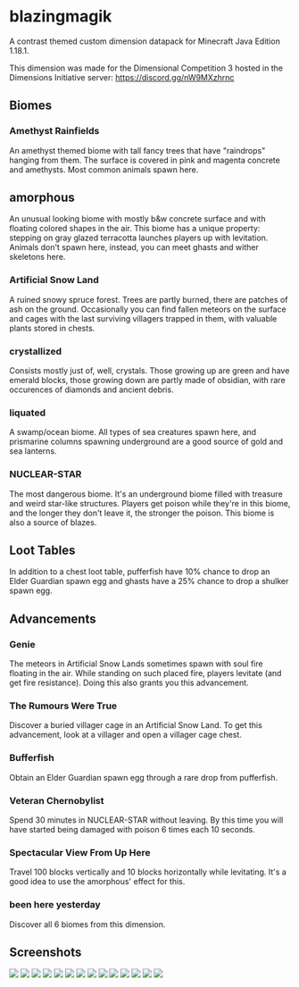 # blazingmagik
A contrast themed custom dimension datapack for Minecraft Java Edition 1.18.1.

This dimension was made for the Dimensional Competition 3 hosted in the Dimensions Initiative server: https://discord.gg/nW9MXzhrnc

## Biomes
### Amethyst Rainfields
An amethyst themed biome with tall fancy trees that have "raindrops" hanging from them. The surface is covered in pink and magenta concrete and amethysts. Most common animals spawn here.

## amorphous
An unusual looking biome with mostly b&w concrete surface and with floating colored shapes in the air. This biome has a unique property: stepping on gray glazed terracotta launches players up with levitation. Animals don't spawn here, instead, you can meet ghasts and wither skeletons here.

### Artificial Snow Land
A ruined snowy spruce forest. Trees are partly burned, there are patches of ash on the ground. Occasionally you can find fallen meteors on the surface and cages with the last surviving villagers trapped in them, with valuable plants stored in chests.

### crystallized
Consists mostly just of, well, crystals. Those growing up are green and have emerald blocks, those growing down are partly made of obsidian, with rare occurences of diamonds and ancient debris.

### liquated
A swamp/ocean biome. All types of sea creatures spawn here, and prismarine columns spawning underground are a good source of gold and sea lanterns.

### NUCLEAR-STAR
The most dangerous biome. It's an underground biome filled with treasure and weird star-like structures. Players get poison while they're in this biome, and the longer they don't leave it, the stronger the poison. This biome is also a source of blazes.

## Loot Tables
In addition to a chest loot table, pufferfish have 10% chance to drop an Elder Guardian spawn egg and ghasts have a 25% chance to drop a shulker spawn egg.

## Advancements
### Genie
The meteors in Artificial Snow Lands sometimes spawn with soul fire floating in the air. While standing on such placed fire, players levitate (and get fire resistance). Doing this also grants you this advancement.

### The Rumours Were True
Discover a buried villager cage in an Artificial Snow Land. To get this advancement, look at a villager and open a villager cage chest.

### Bufferfish
Obtain an Elder Guardian spawn egg through a rare drop from pufferfish.

### Veteran Chernobylist
Spend 30 minutes in NUCLEAR-STAR without leaving. By this time you will have started being damaged with poison 6 times each 10 seconds.

### Spectacular View From Up Here
Travel 100 blocks vertically and 10 blocks horizontally while levitating. It's a good idea to use the amorphous' effect for this.

### been here yesterday
Discover all 6 biomes from this dimension.

## Screenshots
![](https://cdn.discordapp.com/attachments/894884594908807208/929052551985389628/javaw_k0Mt7dMBh4.png)
![](https://cdn.discordapp.com/attachments/894884594908807208/929052552396435496/javaw_zJZLPJ3Zws.png)
![](https://cdn.discordapp.com/attachments/894884594908807208/929052552891367514/javaw_YjPtXkRx2d.png)
![](https://cdn.discordapp.com/attachments/894884594908807208/929052553331748944/javaw_dSvGKqSLbE.jpg)
![](https://cdn.discordapp.com/attachments/894884594908807208/929052553587605504/javaw_XvIhUl1463.jpg)
![](https://cdn.discordapp.com/attachments/894884594908807208/929052553910579261/javaw_wHbyLRXIHh.png)
![](https://cdn.discordapp.com/attachments/894884594908807208/929052554216755210/javaw_yHOsz3SuVW.jpg)
![](https://cdn.discordapp.com/attachments/894884594908807208/929052554485182484/javaw_tRePyie0Sz.png)
![](https://cdn.discordapp.com/attachments/894884594908807208/929052554854273054/javaw_GvCDpZ6RJL.png)
![](https://cdn.discordapp.com/attachments/894884594908807208/929052555173052426/javaw_61PpP8P9SA.jpg)
![](https://cdn.discordapp.com/attachments/894884594908807208/929135620587151431/javaw_6Xb8uyGSkr.png)
![](https://cdn.discordapp.com/attachments/894884594908807208/929847695840018472/javaw_TuCE8ZpuQm.png)
![](https://cdn.discordapp.com/attachments/894884594908807208/929847918649831444/javaw_rLr58afJsW.png)
![](https://cdn.discordapp.com/attachments/894884594908807208/929847981388202054/javaw_lLWUvpR6jp.jpg)
